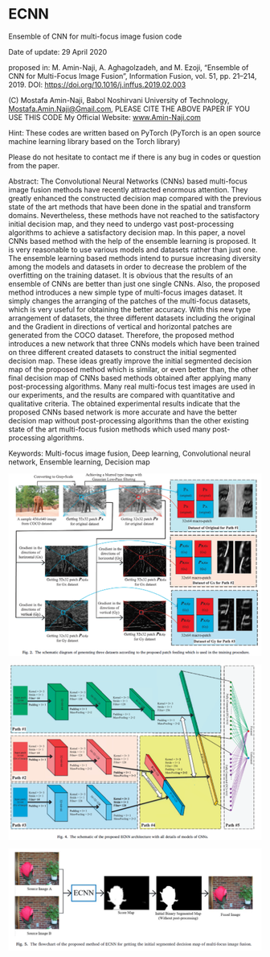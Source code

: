 # ECNN
Ensemble of CNN for multi-focus image fusion code 

Date of update: 29 April 2020

proposed in:
M. Amin-Naji, A. Aghagolzadeh, and M. Ezoji, “Ensemble of CNN for Multi-Focus Image Fusion”, Information Fusion, vol. 51, pp. 21–214, 2019.  DOI: https://doi.org/10.1016/j.inffus.2019.02.003

(C) Mostafa Amin-Naji, Babol Noshirvani University of Technology, Mostafa.Amin.Naji@Gmail.com, PLEASE CITE THE ABOVE PAPER IF YOU USE THIS CODE My Official Website: www.Amin-Naji.com

Hint: These codes are written based on PyTorch (PyTorch is an open source machine learning library based on the Torch library)

Please do not hesitate to contact me if there is any bug in codes or question from the paper.

Abstract: The Convolutional Neural Networks (CNNs) based multi-focus image fusion methods have recently attracted enormous attention. They greatly enhanced the constructed decision map compared with the previous state of the art methods that have been done in the spatial and transform domains. Nevertheless, these methods have not reached to the satisfactory initial decision map, and they need to undergo vast post-processing algorithms to achieve a satisfactory decision map. In this paper, a novel CNNs based method with the help of the ensemble learning is proposed. It is very reasonable to use various models and datasets rather than just one. The ensemble learning based methods intend to pursue increasing diversity among the models and datasets in order to decrease the problem of the overfitting on the training dataset. It is obvious that the results of an ensemble of CNNs are better than just one single CNNs. Also, the proposed method introduces a new simple type of multi-focus images dataset. It simply changes the arranging of the patches of the multi-focus datasets, which is very useful for obtaining the better accuracy. With this new type arrangement of datasets, the three different datasets including the original and the Gradient in directions of vertical and horizontal patches are generated from the COCO dataset. Therefore, the proposed method introduces a new network that three CNNs models which have been trained on three different created datasets to construct the initial segmented decision map. These ideas greatly improve the initial segmented decision map of the proposed method which is similar, or even better than, the other final decision map of CNNs based methods obtained after applying many post-processing algorithms. Many real multi-focus test images are used in our experiments, and the results are compared with quantitative and qualitative criteria. The obtained experimental results indicate that the proposed CNNs based network is more accurate and have the better decision map without post-processing algorithms than the other existing state of the art multi-focus fusion methods which used many post-processing algorithms.

Keywords: Multi-focus image fusion, Deep learning, Convolutional neural network, Ensemble learning, Decision map




![ECNN patch feeding](https://github.com/mostafaaminnaji/ECNN/blob/master/Data/The%20schematic%20diagram%20of%20generating%20three%20datasets%20according%20to%20the%20proposed%20patch%20feeding.PNG)

![ECNN Network](https://github.com/mostafaaminnaji/ECNN/blob/master/Data/ECNN%20Network.PNG)

![ECNN flowchat of fusion](https://github.com/mostafaaminnaji/ECNN/blob/master/Data/ECNN%20flowhart%20of%20fusion%20of%20two%20images.PNG)


